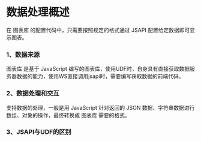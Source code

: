 
# 数据处理概述

在 图表库 的配置代码中，只需要按照规定的格式通过 JSAPI 配置给定数据即可显示图表。

### 1、数据来源

图表库 是基于 JavaScript 编写的图表库，使用UDF时，自身具有直接获取数据服务器数据的能力，使用WS直接调用jsapi时，需要编写获取数据的前端代码。

### 2、数据处理和交互

支持数据的处理，一般是用 JavaScript 针对返回的 JSON 数据、字符串数据进行数组、对象的操作，最终转换成 图表库 需要的格式。

### 3、JSAPI与UDF的区别
